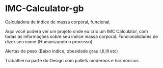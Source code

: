 # IMC-Calculator-gb
Calculadora de índice de massa corporal, funcional.

Aqui você podera ver um projeto onde eu crio um IMC Calculator, com todas as informações sobre seu índice massa corporal.
Funcionalidades de dizer seu nome (Humanizando o processo)

Alertas de peso (Baixo índice, obesidade grau I,II,III etc)


Trabalhei na parte do Design com pallets modernos e harmônicos

